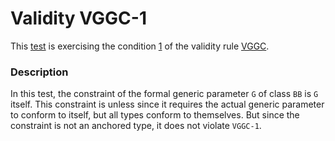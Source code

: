 # Validity VGGC-1

This [test](.) is exercising the condition [1](../Readme.md) of the validity rule [VGGC](../../vggc/Readme.md).

### Description

In this test, the constraint of the formal generic parameter `G` of class `BB` is `G` itself. This constraint is unless since it requires the actual generic parameter to conform to itself, but all types conform to themselves. But since the constraint is not an anchored type, it does not violate `VGGC-1`.
